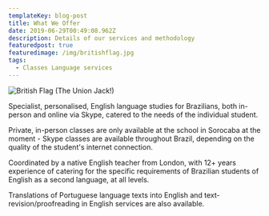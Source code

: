 ```yaml
---
templateKey: blog-post
title: What We Offer
date: 2019-06-29T00:49:08.962Z
description: Details of our services and methodology
featuredpost: true
featuredimage: /img/britishflag.jpg
tags:
  - Classes Language services
---
```

![British Flag (The Union Jack!)](/img/britishflag.jpg "What We Do")

Specialist, personalised, English language studies for Brazilians, both in-person and online via Skype, catered to the needs of the individual student.

Private, in-person classes are only available at the school in Sorocaba at the moment - Skype classes are available throughout Brazil, depending on the quality of the student's internet connection.

Coordinated by a native English teacher from London, with 12+ years experience of catering for the specific requirements of Brazilian students of English as a second language, at all levels.

Translations of Portuguese language texts into English and text-revision/proofreading in English services are also available.
